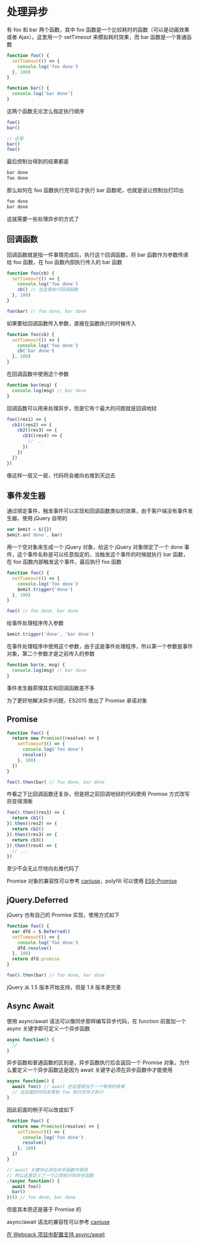# 处理异步

有 foo 和 bar 两个函数，其中 foo 函数是一个比较耗时的函数（可以是动画效果或者 Ajax），这里用一个 setTimeout 来模拟耗时效果，而 bar 函数是一个普通函数

``` javascript
function foo() {
  setTimeout(() => {
    console.log('foo done')
  }, 100)
}

function bar() {
  console.log('bar done')
}
```

这两个函数无论怎么指定执行顺序

``` javascript
foo()
bar()

// 还是
bar()
foo()
```

最后控制台得到的结果都是

``` diff
bar done
foo done
```

那么如何在 foo 函数执行完毕后才执行 bar 函数呢，也就是说让控制台打印出

``` diff
foo done
bar done
```

这就需要一些处理异步的方式了

## 回调函数

回调函数就是指一件事情完成后，执行这个回调函数，将 bar 函数作为参数传递给 foo 函数，在 foo 函数内部执行传入的 bar 函数

``` javascript
function foo(cb) {
  setTimeout(() => {
    console.log('foo done')
    cb() // 在这里执行回调函数
  }, 100)
}

foo(bar) // foo done, bar done
```

如果要给回调函数传入参数，直接在函数执行的时候传入

``` javascript
function foo(cb) {
  setTimeout(() => {
    console.log('foo done')
    cb('bar done')
  }, 100)
}
```

在回调函数中使用这个参数

``` javascript
function bar(msg) {
  console.log(msg) // bar done
}
```

回调函数可以用来处理异步，但是它有个最大的问题就是回调地狱

``` javascript
foo((res1) => {
  cb1((res2) => {
    cb2((res3) => {
      cb3((res4) => {
        // ...
      })
    })
  })
})
```

像这样一层又一层，代码将会被向右推到天边去

## 事件发生器

通过绑定事件，触发事件可以实现和回调函数类似的效果，由于客户端没有事件发生器，使用 jQuery 自带的

``` javascript
var $emit = $({})
$emit.on('done', bar)
```

用一个空对象来生成一个 jQuery 对象，给这个 jQuery 对象绑定了一个 done 事件，这个事件名称是可以任意指定的，当触发这个事件的时候就执行 bar 函数，在 foo 函数内部触发这个事件，最后执行 foo 函数

``` javascript
function foo() {
  setTimeout(() => {
    console.log('foo done')
    $emit.trigger('done')
  }, 100)
}

foo() // foo done, bar done
```

给事件处理程序传入参数

``` javascript
$emit.trigger('done', 'bar done')
```

在事件处理程序中使用这个参数，由于这是事件处理程序，所以第一个参数是事件对象，第二个参数才是之前传入的参数

``` javascript
function bar(e, msg) {
  console.log(msg) // bar done
}
```

事件发生器原理其实和回调函数差不多

为了更好地解决异步问题，ES2015 推出了 Promise 承诺对象

## Promise

``` javascript
function foo() {
  return new Promise((resolve) => {
    setTimeout(() => {
      console.log('foo done')
      resolve()
    }, 100)
  })
}

foo().then(bar) // foo done, bar done
```

咋看之下比回调函数还复杂，但是把之前回调地狱的代码使用 Promise 方式改写将变得清晰

``` javascript
foo().then((res1) => {
  return cb1()
}).then((res2) => {
  return cb2()
}).then((res3) => {
  return cb3()
}).then((res4) => {
  // ...
})
```

至少不会无止尽地向右推代码了

Promise 对象的兼容性可以参考 [caniuse](https://caniuse.com/#feat=promises)，polyfill 可以使用 [ES6-Promise](https://github.com/stefanpenner/es6-promise)

## jQuery.Deferred

jQuery 也有自己的 Promise 实现，使用方式如下

``` javascript
function foo() {
  var dfd = $.Deferred()
  setTimeout(() => {
    console.log('foo done')
    dfd.resolve()
  }, 100)
  return dfd.promise
}

foo().then(bar) // foo done, bar done
```

jQuery 从 1.5 版本开始支持，但是 1.8 版本更完善

## Async Await

使用 async/await 语法可以像同步那样编写异步代码，在 function 前面加一个 async 关键字即可定义一个异步函数

``` javascript
async function() {
  //
}
```

异步函数和普通函数的区别是，异步函数执行后会返回一个 Promise 对象，为什么要定义一个异步函数这是因为 await 关键字必须在异步函数中才能使用

``` javascript
async function() {
  await foo() // await 在这里相当于一个等待的效果
  // 这后面的代码会等到 foo 执行完毕才执行
}
```

因此前面的例子可以改成如下

``` javascript
function foo() {
  return new Promise((resolve) => {
    setTimeout(() => {
      console.log('foo done')
      resolve()
    }, 100)
  })
}

// await 关键字必须在异步函数中使用
// 所以这里定义了一个立即执行的异步函数
;(async function() {
  await foo()
  bar()
})() // foo done, bar done
```

但是其本质还是基于 Promise 的

async/await 语法的兼容性可以参考 [caniuse](https://caniuse.com/#feat=async-functions)

[在 Webpack 项目中配置支持 async/await](https://github.com/xyzhanjiang/assets/tree/master/js/es2015/async-await/)
